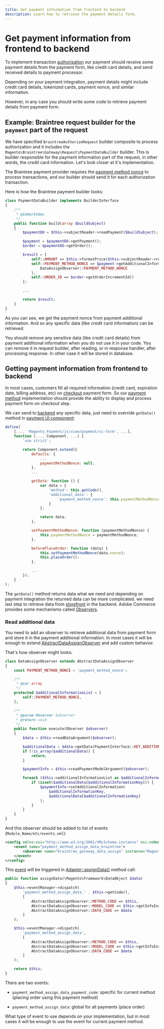 ```yaml
---
title: Get payment information from frontend to backend
description: Learn how to retrieve the payment details form.
---
```


# Get payment information from frontend to backend

To implement transaction [authorization](https://glossary.magento.com/authorization) our payment should receive some payment details from the payment form, like credit card details, and send received details to payment processor.

Depending on your payment integration, payment details might include credit card details, tokenized cards, payment nonce, and similar information.

However, in any case you should write some code to retrieve payment details from payment form.

## Example: Braintree request builder for the `payment` part of the request

We have specified `BraintreeAuthorizeRequest` builder composite to process authorization and it includes the `Magento\Braintree\Gateway\Request\PaymentDataBuilder` builder. This is builder responsible for the payment information part of the request, in other words, the credit card information. Let's look closer at it's implementation.

The Braintree payment provider requires the [payment method nonce](https://developers.braintreepayments.com/start/overview#payment-method-nonce)
to process transactions, and our builder should send it for each authorization transaction.

Here is how the Braintree payment builder looks:

```php
class PaymentDataBuilder implements BuilderInterface
{
    /**
     * @inheritdoc
     */
    public function build(array $buildSubject)
    {
        $paymentDO = $this->subjectReader->readPayment($buildSubject);

        $payment = $paymentDO->getPayment();
        $order = $paymentDO->getOrder();

        $result = [
            self::AMOUNT => $this->formatPrice($this->subjectReader->readAmount($buildSubject)),
            self::PAYMENT_METHOD_NONCE => $payment->getAdditionalInformation(
                DataAssignObserver::PAYMENT_METHOD_NONCE
            ),
            self::ORDER_ID => $order->getOrderIncrementId()
        ];

        ...

        return $result;
    }
}
```

As you can see, we get the payment nonce from payment additional information. And so any specific data (like credit card information) can be retrieved.

<InlineAlert variant="info" slots="text"/>

You should remove any sensitive data (like credit card details) from payment additional information when you do not use it in your code. You can remove it in request builder, after reading, or in response handler, after processing response. In other case it will be stored in database.

## Getting payment information from frontend to backend

In most cases, customers fill all required information (credit card, expiration date, billing address, etc) on [checkout](https://glossary.magento.com/checkout) payment form.
So our [payment method](https://glossary.magento.com/payment-method) implementation should provide the ability to display and process payment form on checkout step.

We can send to [backend](https://glossary.magento.com/backend) any specific data, just need to override `getData()` method in
[payment UI component](https://github.com/magento/magento2/tree/2.3/app/code/Magento/Braintree/view/frontend/web/js/view/payment/method-renderer/cc-form.js):

```javascript
define(
    [..., 'Magento_Payment/js/view/payment/cc-form', ...],
    function (..., Component, ...) {
        'use strict';

        return Component.extend({
            defaults: {
                ...
                paymentMethodNonce: null,
            },
            ...

            getData: function () {
                var data = {
                    'method': this.getCode(),
                    'additional_data': {
                        'payment_method_nonce': this.paymentMethodNonce
                    }
                };

                return data;
            },

            setPaymentMethodNonce: function (paymentMethodNonce) {
                this.paymentMethodNonce = paymentMethodNonce;
            },

            beforePlaceOrder: function (data) {
                this.setPaymentMethodNonce(data.nonce);
                this.placeOrder();
            },

            ...
        });
    }
);
```

The `getData()` method returns data what we need and depending on payment integration the returned data can be more
complicated. we need last step to retrieve data from [storefront](https://glossary.magento.com/storefront) in the backend. Adobe Commerce provides some
mechanisms called [Observers](https://devdocs.magento.com/guides/v2.4/extension-dev-guide/events-and-observers.html).

### Read additional data

You need to add an observer to retrieve additional data from payment form and store it
in the payment additional information. In most cases it will be enough to extend
[AbstractDataAssignObserver](https://github.com/magento/magento2/tree/2.4/app/code/Magento/Payment/Observer/AbstractDataAssignObserver.php) and add custom behavior.

That's how observer might looks:

```php
class DataAssignObserver extends AbstractDataAssignObserver
{
    const PAYMENT_METHOD_NONCE = 'payment_method_nonce';

    /**
     * @var array
     */
    protected $additionalInformationList = [
        self::PAYMENT_METHOD_NONCE,
    ];

    /**
     * @param Observer $observer
     * @return void
     */
    public function execute(Observer $observer)
    {
        $data = $this->readDataArgument($observer);

        $additionalData = $data->getData(PaymentInterface::KEY_ADDITIONAL_DATA);
        if (!is_array($additionalData)) {
            return;
        }

        $paymentInfo = $this->readPaymentModelArgument($observer);

        foreach ($this->additionalInformationList as $additionalInformationKey) {
            if (isset($additionalData[$additionalInformationKey])) {
                $paymentInfo->setAdditionalInformation(
                    $additionalInformationKey,
                    $additionalData[$additionalInformationKey]
                );
            }
        }
    }
}
```

And this observer should be added to list of events (`Module_Name/etc/events.xml`):

```xml
<config xmlns:xsi="http://www.w3.org/2001/XMLSchema-instance" xsi:noNamespaceSchemaLocation="urn:magento:framework:Event/etc/events.xsd">
    <event name="payment_method_assign_data_braintree">
        <observer name="braintree_gateway_data_assign" instance="Magento\Braintree\Observer\DataAssignObserver" />
    </event>
</config>
```

This [event](https://glossary.magento.com/event) will be triggered in [Adapter::assignData()](https://github.com/magento/magento2/tree/2.4/app/code/Magento/Payment/Model/Method/Adapter.php) method call:

```php
public function assignData(\Magento\Framework\DataObject $data)
{
    $this->eventManager->dispatch(
        'payment_method_assign_data_' . $this->getCode(),
        [
            AbstractDataAssignObserver::METHOD_CODE => $this,
            AbstractDataAssignObserver::MODEL_CODE => $this->getInfoInstance(),
            AbstractDataAssignObserver::DATA_CODE => $data
        ]
    );

    $this->eventManager->dispatch(
        'payment_method_assign_data',
        [
            AbstractDataAssignObserver::METHOD_CODE => $this,
            AbstractDataAssignObserver::MODEL_CODE => $this->getInfoInstance(),
            AbstractDataAssignObserver::DATA_CODE => $data
        ]
    );

    return $this;
}
```

There are two events:

-  `payment_method_assign_data_payment_code`: specific for current method (placing order using this payment method)

-  `payment_method_assign_data`: global for all payments (place order)

What type of event to use depends on your implementation, but in most cases it will be enough to use the event for current payment method.
